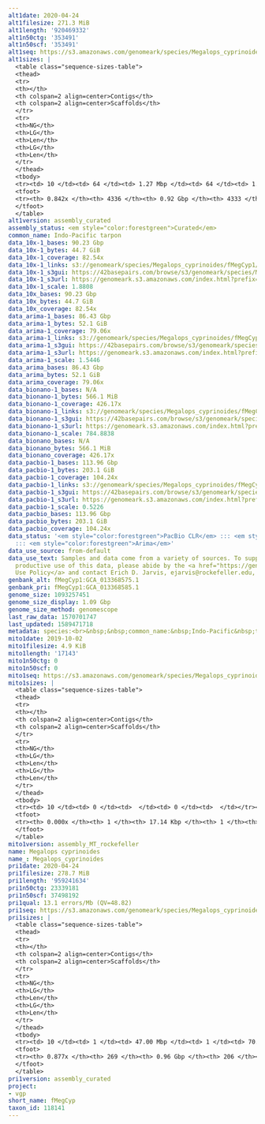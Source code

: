 ```yaml
---
alt1date: 2020-04-24
alt1filesize: 271.3 MiB
alt1length: '920469332'
alt1n50ctg: '353491'
alt1n50scf: '353491'
alt1seq: https://s3.amazonaws.com/genomeark/species/Megalops_cyprinoides/fMegCyp1/assembly_curated/fMegCyp1.alt.cur.20200424.fasta.gz
alt1sizes: |
  <table class="sequence-sizes-table">
  <thead>
  <tr>
  <th></th>
  <th colspan=2 align=center>Contigs</th>
  <th colspan=2 align=center>Scaffolds</th>
  </tr>
  <tr>
  <th>NG</th>
  <th>LG</th>
  <th>Len</th>
  <th>LG</th>
  <th>Len</th>
  </tr>
  </thead>
  <tbody>
  <tr><td> 10 </td><td> 64 </td><td> 1.27 Mbp </td><td> 64 </td><td> 1.27 Mbp </td></tr><tr><td> 20 </td><td> 170 </td><td> 0.87 Mbp </td><td> 170 </td><td> 0.87 Mbp </td></tr><tr><td> 30 </td><td> 313 </td><td> 0.67 Mbp </td><td> 313 </td><td> 0.67 Mbp </td></tr><tr><td> 40 </td><td> 503 </td><td> 490.41 Kbp </td><td> 503 </td><td> 490.41 Kbp </td></tr><tr style="background-color:#cccccc;"><td> 50 </td><td> 764 </td><td> 353.49 Kbp </td><td> 764 </td><td> 353.49 Kbp </td></tr><tr><td> 60 </td><td> 1142 </td><td> 230.20 Kbp </td><td> 1142 </td><td> 230.20 Kbp </td></tr><tr><td> 70 </td><td> 1769 </td><td> 129.84 Kbp </td><td> 1769 </td><td> 129.84 Kbp </td></tr><tr><td> 80 </td><td> 3039 </td><td> 56.39 Kbp </td><td> 3039 </td><td> 56.39 Kbp </td></tr><tr><td> 90 </td><td> 0 </td><td>  </td><td> 0 </td><td>  </td></tr><tr><td> 100 </td><td> 0 </td><td>  </td><td> 0 </td><td>  </td></tr></tbody>
  <tfoot>
  <tr><th> 0.842x </th><th> 4336 </th><th> 0.92 Gbp </th><th> 4333 </th><th> 0.92 Gbp </th></tr>
  </tfoot>
  </table>
alt1version: assembly_curated
assembly_status: <em style="color:forestgreen">Curated</em>
common_name: Indo-Pacific tarpon
data_10x-1_bases: 90.23 Gbp
data_10x-1_bytes: 44.7 GiB
data_10x-1_coverage: 82.54x
data_10x-1_links: s3://genomeark/species/Megalops_cyprinoides/fMegCyp1/genomic_data/10x/<br>
data_10x-1_s3gui: https://42basepairs.com/browse/s3/genomeark/species/Megalops_cyprinoides/fMegCyp1/genomic_data/10x/
data_10x-1_s3url: https://genomeark.s3.amazonaws.com/index.html?prefix=species/Megalops_cyprinoides/fMegCyp1/genomic_data/10x/
data_10x-1_scale: 1.8808
data_10x_bases: 90.23 Gbp
data_10x_bytes: 44.7 GiB
data_10x_coverage: 82.54x
data_arima-1_bases: 86.43 Gbp
data_arima-1_bytes: 52.1 GiB
data_arima-1_coverage: 79.06x
data_arima-1_links: s3://genomeark/species/Megalops_cyprinoides/fMegCyp1/genomic_data/arima/<br>
data_arima-1_s3gui: https://42basepairs.com/browse/s3/genomeark/species/Megalops_cyprinoides/fMegCyp1/genomic_data/arima/
data_arima-1_s3url: https://genomeark.s3.amazonaws.com/index.html?prefix=species/Megalops_cyprinoides/fMegCyp1/genomic_data/arima/
data_arima-1_scale: 1.5446
data_arima_bases: 86.43 Gbp
data_arima_bytes: 52.1 GiB
data_arima_coverage: 79.06x
data_bionano-1_bases: N/A
data_bionano-1_bytes: 566.1 MiB
data_bionano-1_coverage: 426.17x
data_bionano-1_links: s3://genomeark/species/Megalops_cyprinoides/fMegCyp1/genomic_data/bionano/<br>
data_bionano-1_s3gui: https://42basepairs.com/browse/s3/genomeark/species/Megalops_cyprinoides/fMegCyp1/genomic_data/bionano/
data_bionano-1_s3url: https://genomeark.s3.amazonaws.com/index.html?prefix=species/Megalops_cyprinoides/fMegCyp1/genomic_data/bionano/
data_bionano-1_scale: 784.8838
data_bionano_bases: N/A
data_bionano_bytes: 566.1 MiB
data_bionano_coverage: 426.17x
data_pacbio-1_bases: 113.96 Gbp
data_pacbio-1_bytes: 203.1 GiB
data_pacbio-1_coverage: 104.24x
data_pacbio-1_links: s3://genomeark/species/Megalops_cyprinoides/fMegCyp1/genomic_data/pacbio/<br>
data_pacbio-1_s3gui: https://42basepairs.com/browse/s3/genomeark/species/Megalops_cyprinoides/fMegCyp1/genomic_data/pacbio/
data_pacbio-1_s3url: https://genomeark.s3.amazonaws.com/index.html?prefix=species/Megalops_cyprinoides/fMegCyp1/genomic_data/pacbio/
data_pacbio-1_scale: 0.5226
data_pacbio_bases: 113.96 Gbp
data_pacbio_bytes: 203.1 GiB
data_pacbio_coverage: 104.24x
data_status: '<em style="color:forestgreen">PacBio CLR</em> ::: <em style="color:forestgreen">10x</em>
  ::: <em style="color:forestgreen">Arima</em>'
data_use_source: from-default
data_use_text: Samples and data come from a variety of sources. To support fair and
  productive use of this data, please abide by the <a href="https://genome10k.soe.ucsc.edu/data-use-policies/">Data
  Use Policy</a> and contact Erich D. Jarvis, ejarvis@rockefeller.edu, with any questions.
genbank_alt: fMegCyp1:GCA_013368575.1
genbank_pri: fMegCyp1:GCA_013368585.1
genome_size: 1093257451
genome_size_display: 1.09 Gbp
genome_size_method: genomescope
last_raw_data: 1570701747
last_updated: 1589471718
metadata: species:<br>&nbsp;&nbsp;common_name:&nbsp;Indo-Pacific&nbsp;tarpon<br>&nbsp;&nbsp;family:<br>&nbsp;&nbsp;&nbsp;&nbsp;name:&nbsp;Megalopidae<br>&nbsp;&nbsp;genome_size:&nbsp;1093257451&nbsp;<br>&nbsp;&nbsp;genome_size_method:&nbsp;genomescope<br>&nbsp;&nbsp;individuals:<br>&nbsp;&nbsp;-&nbsp;short_name:&nbsp;fMegCyp1<br>&nbsp;&nbsp;name:&nbsp;Megalops&nbsp;cyprinoides<br>&nbsp;&nbsp;order:<br>&nbsp;&nbsp;&nbsp;&nbsp;name:&nbsp;Elopiformes<br>&nbsp;&nbsp;short_name:&nbsp;fMegCyp<br>&nbsp;&nbsp;taxon_id:&nbsp;118141<br>&nbsp;&nbsp;project:&nbsp;[&nbsp;vgp&nbsp;]<br>
mito1date: 2019-10-02
mito1filesize: 4.9 KiB
mito1length: '17143'
mito1n50ctg: 0
mito1n50scf: 0
mito1seq: https://s3.amazonaws.com/genomeark/species/Megalops_cyprinoides/fMegCyp1/assembly_MT_rockefeller/fMegCyp1.MT.20191002.fasta.gz
mito1sizes: |
  <table class="sequence-sizes-table">
  <thead>
  <tr>
  <th></th>
  <th colspan=2 align=center>Contigs</th>
  <th colspan=2 align=center>Scaffolds</th>
  </tr>
  <tr>
  <th>NG</th>
  <th>LG</th>
  <th>Len</th>
  <th>LG</th>
  <th>Len</th>
  </tr>
  </thead>
  <tbody>
  <tr><td> 10 </td><td> 0 </td><td>  </td><td> 0 </td><td>  </td></tr><tr><td> 20 </td><td> 0 </td><td>  </td><td> 0 </td><td>  </td></tr><tr><td> 30 </td><td> 0 </td><td>  </td><td> 0 </td><td>  </td></tr><tr><td> 40 </td><td> 0 </td><td>  </td><td> 0 </td><td>  </td></tr><tr style="background-color:#cccccc;"><td> 50 </td><td> 0 </td><td style="background-color:#ff8888;">  </td><td> 0 </td><td style="background-color:#ff8888;">  </td></tr><tr><td> 60 </td><td> 0 </td><td>  </td><td> 0 </td><td>  </td></tr><tr><td> 70 </td><td> 0 </td><td>  </td><td> 0 </td><td>  </td></tr><tr><td> 80 </td><td> 0 </td><td>  </td><td> 0 </td><td>  </td></tr><tr><td> 90 </td><td> 0 </td><td>  </td><td> 0 </td><td>  </td></tr><tr><td> 100 </td><td> 0 </td><td>  </td><td> 0 </td><td>  </td></tr></tbody>
  <tfoot>
  <tr><th> 0.000x </th><th> 1 </th><th> 17.14 Kbp </th><th> 1 </th><th> 17.14 Kbp </th></tr>
  </tfoot>
  </table>
mito1version: assembly_MT_rockefeller
name: Megalops cyprinoides
name_: Megalops_cyprinoides
pri1date: 2020-04-24
pri1filesize: 278.7 MiB
pri1length: '959241634'
pri1n50ctg: 23339181
pri1n50scf: 37498192
pri1qual: 13.1 errors/Mb (QV=48.82)
pri1seq: https://s3.amazonaws.com/genomeark/species/Megalops_cyprinoides/fMegCyp1/assembly_curated/fMegCyp1.pri.cur.20200424.fasta.gz
pri1sizes: |
  <table class="sequence-sizes-table">
  <thead>
  <tr>
  <th></th>
  <th colspan=2 align=center>Contigs</th>
  <th colspan=2 align=center>Scaffolds</th>
  </tr>
  <tr>
  <th>NG</th>
  <th>LG</th>
  <th>Len</th>
  <th>LG</th>
  <th>Len</th>
  </tr>
  </thead>
  <tbody>
  <tr><td> 10 </td><td> 1 </td><td> 47.00 Mbp </td><td> 1 </td><td> 70.00 Mbp </td></tr><tr><td> 20 </td><td> 4 </td><td> 40.48 Mbp </td><td> 3 </td><td> 47.00 Mbp </td></tr><tr><td> 30 </td><td> 7 </td><td> 33.85 Mbp </td><td> 5 </td><td> 41.38 Mbp </td></tr><tr><td> 40 </td><td> 11 </td><td> 27.65 Mbp </td><td> 8 </td><td> 39.13 Mbp </td></tr><tr style="background-color:#cccccc;"><td> 50 </td><td> 15 </td><td style="background-color:#88ff88;"> 23.34 Mbp </td><td> 11 </td><td style="background-color:#88ff88;"> 37.50 Mbp </td></tr><tr><td> 60 </td><td> 20 </td><td> 20.87 Mbp </td><td> 14 </td><td> 34.50 Mbp </td></tr><tr><td> 70 </td><td> 26 </td><td> 14.28 Mbp </td><td> 18 </td><td> 29.99 Mbp </td></tr><tr><td> 80 </td><td> 38 </td><td> 6.81 Mbp </td><td> 21 </td><td> 27.87 Mbp </td></tr><tr><td> 90 </td><td> 0 </td><td>  </td><td> 0 </td><td>  </td></tr><tr><td> 100 </td><td> 0 </td><td>  </td><td> 0 </td><td>  </td></tr></tbody>
  <tfoot>
  <tr><th> 0.877x </th><th> 269 </th><th> 0.96 Gbp </th><th> 206 </th><th> 0.96 Gbp </th></tr>
  </tfoot>
  </table>
pri1version: assembly_curated
project:
- vgp
short_name: fMegCyp
taxon_id: 118141
---
```

